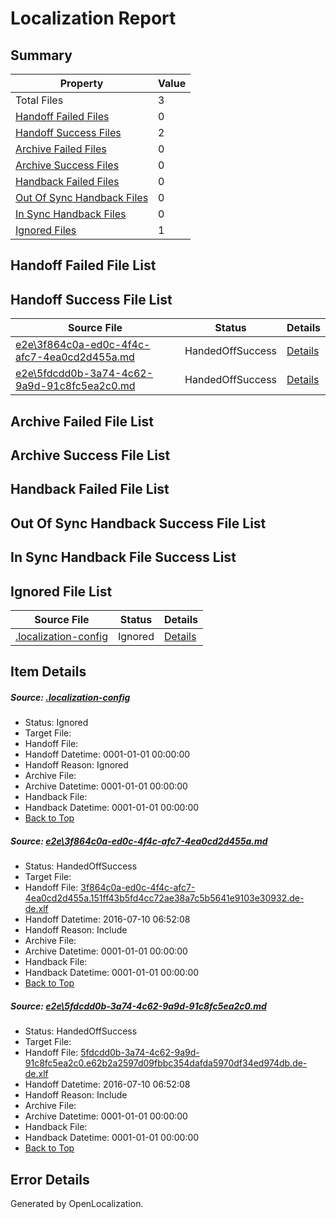 # <a name='report-top'></a> Localization Report

## Summary
 Property | Value 
 -------- | ----- 
 Total Files | 3
[ Handoff Failed Files ](#handoff-failed-list)| 0
[ Handoff Success Files ](#handoff-success-list)| 2
[ Archive Failed Files ](#archive-failed-list)| 0
[ Archive Success Files ](#archive-success-list)| 0
[ Handback Failed Files ](#handback-failed-list)| 0
[ Out Of Sync Handback Files ](#outofsync-handback-success-list)| 0
[ In Sync Handback Files ](#insync-handback-success-list)| 0
[ Ignored Files ](#ignored-list)| 1

## <a name='handoff-failed-list'></a> Handoff Failed File List

## <a name='handoff-success-list'></a> Handoff Success File List
 Source File | Status | Details 
 ----------- | ------ | ------- 
 [e2e\3f864c0a-ed0c-4f4c-afc7-4ea0cd2d455a.md](https://github.com/OpenLocalizationTestOrg/oltest/blob/3ab6126aa1a928843867edc70d980f8efeffb0b1/e2e/3f864c0a-ed0c-4f4c-afc7-4ea0cd2d455a.md) | HandedOffSuccess | [Details](#0219d8f99c448793daaa747dd9ddcd1c97d3c4571)
 [e2e\5fdcdd0b-3a74-4c62-9a9d-91c8fc5ea2c0.md](https://github.com/OpenLocalizationTestOrg/oltest/blob/3ab6126aa1a928843867edc70d980f8efeffb0b1/e2e/5fdcdd0b-3a74-4c62-9a9d-91c8fc5ea2c0.md) | HandedOffSuccess | [Details](#b8a6d9595c7f91eb8a9ee5b359b952fa72018cba2)

## <a name='archive-failed-list'></a> Archive Failed File List

## <a name='archive-success-list'></a> Archive Success File List

## <a name='handback-failed-list'></a> Handback Failed File List

## <a name='outofsync-handback-success-list'></a> Out Of Sync Handback Success File List

## <a name='insync-handback-success-list'></a> In Sync Handback File Success List

## <a name='ignored-list'></a> Ignored File List
 Source File | Status | Details 
 ----------- | ------ | ------- 
 [.localization-config](https://github.com/OpenLocalizationTestOrg/oltest/blob/3ab6126aa1a928843867edc70d980f8efeffb0b1/.localization-config) | Ignored | [Details](#3d4f252ac210baf56311d7e97dcc2db10974dbd20)

## Item Details
##### <a name='3d4f252ac210baf56311d7e97dcc2db10974dbd20'></a> Source: [.localization-config](https://github.com/OpenLocalizationTestOrg/oltest/blob/3ab6126aa1a928843867edc70d980f8efeffb0b1/.localization-config)
* Status: Ignored
* Target File: 
* Handoff File: 
* Handoff Datetime: 0001-01-01 00:00:00
* Handoff Reason: Ignored
* Archive File: 
* Archive Datetime: 0001-01-01 00:00:00
* Handback File: 
* Handback Datetime: 0001-01-01 00:00:00
* [Back to Top](#report-top)

##### <a name='0219d8f99c448793daaa747dd9ddcd1c97d3c4571'></a> Source: [e2e\3f864c0a-ed0c-4f4c-afc7-4ea0cd2d455a.md](https://github.com/OpenLocalizationTestOrg/oltest/blob/3ab6126aa1a928843867edc70d980f8efeffb0b1/e2e/3f864c0a-ed0c-4f4c-afc7-4ea0cd2d455a.md)
* Status: HandedOffSuccess
* Target File: 
* Handoff File: [3f864c0a-ed0c-4f4c-afc7-4ea0cd2d455a.151ff43b5fd4cc72ae38a7c5b5641e9103e30932.de-de.xlf](https://github.com/OpenLocalizationTestOrg/olhandoff-e2e/blob/29fde7b9af3b99fe7e346959854070f68340b159/ol-handoff/OpenLocalizationTestOrg/oltest-dede-fly/ci/ht/3f864c0a-ed0c-4f4c-afc7-4ea0cd2d455a.151ff43b5fd4cc72ae38a7c5b5641e9103e30932.de-de.xlf)
* Handoff Datetime: 2016-07-10 06:52:08
* Handoff Reason: Include
* Archive File: 
* Archive Datetime: 0001-01-01 00:00:00
* Handback File: 
* Handback Datetime: 0001-01-01 00:00:00
* [Back to Top](#report-top)

##### <a name='b8a6d9595c7f91eb8a9ee5b359b952fa72018cba2'></a> Source: [e2e\5fdcdd0b-3a74-4c62-9a9d-91c8fc5ea2c0.md](https://github.com/OpenLocalizationTestOrg/oltest/blob/3ab6126aa1a928843867edc70d980f8efeffb0b1/e2e/5fdcdd0b-3a74-4c62-9a9d-91c8fc5ea2c0.md)
* Status: HandedOffSuccess
* Target File: 
* Handoff File: [5fdcdd0b-3a74-4c62-9a9d-91c8fc5ea2c0.e62b2a2597d09fbbc354dafda5970df34ed974db.de-de.xlf](https://github.com/OpenLocalizationTestOrg/olhandoff-e2e/blob/29fde7b9af3b99fe7e346959854070f68340b159/ol-handoff/OpenLocalizationTestOrg/oltest-dede-fly/ci/ht/5fdcdd0b-3a74-4c62-9a9d-91c8fc5ea2c0.e62b2a2597d09fbbc354dafda5970df34ed974db.de-de.xlf)
* Handoff Datetime: 2016-07-10 06:52:08
* Handoff Reason: Include
* Archive File: 
* Archive Datetime: 0001-01-01 00:00:00
* Handback File: 
* Handback Datetime: 0001-01-01 00:00:00
* [Back to Top](#report-top)


## Error Details

Generated by OpenLocalization.
